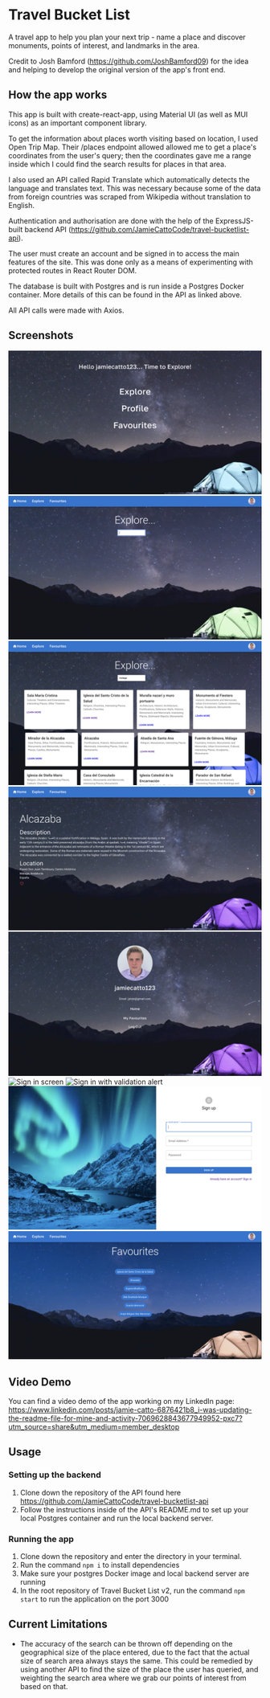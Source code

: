 # Travel Bucket List 
A travel app to help you plan your next trip - name a place and discover monuments, points of interest, and landmarks in the area.

Credit to Josh Bamford (https://github.com/JoshBamford09) for the idea and helping to develop the original version of the app's front end.

## How the app works
This app is built with create-react-app, using Material UI (as well as MUI icons) as an important component library.

To get the information about places worth visiting based on location, I used Open Trip Map. Their /places endpoint allowed allowed me to get a place's coordinates from the user's query; then the coordinates gave me a range inside which I could find the search results for places in that area.

I also used an API called Rapid Translate which automatically detects the language and translates text. This was necessary because some of the data from foreign countries was scraped from Wikipedia without translation to English.

Authentication and authorisation are done with the help of the ExpressJS-built backend API (https://github.com/JamieCattoCode/travel-bucketlist-api).

The user must create an account and be signed in to access the main features of the site. This was done only as a means of experimenting with protected routes in React Router DOM.

The database is built with Postgres and is run inside a Postgres Docker container. More details of this can be found in the API as linked above.

All API calls were made with Axios.

## Screenshots
![Opening screen](/src/assets/screenshots/1-Start-page.png)
![Empty search page](/src/assets/screenshots/2-Explore-empty.png)
![Search page with results](/src/assets/screenshots/3-Search-with-results.png)
![Details of a particular location](/src/assets/screenshots/4-location-details.png)
![User profile screen](/src/assets/screenshots/5-Profile.png)
![Sign in screen](/src/assets/screenshots/6-Sign-in.png)
![Sign in with validation alert](/src/assets/screenshots/7-Sign-in-validation.png)
![Sign up](/src/assets/screenshots/8-Sign-up.png)
![Favourites page](/src/assets/screenshots/9-favourites.png)

## Video Demo
You can find a video demo of the app working on my LinkedIn page:
https://www.linkedin.com/posts/jamie-catto-6876421b8_i-was-updating-the-readme-file-for-mine-and-activity-7069628843677949952-pxc7?utm_source=share&utm_medium=member_desktop

## Usage
### Setting up the backend
1. Clone down the repository of the API found here https://github.com/JamieCattoCode/travel-bucketlist-api
2. Follow the instructions inside of the API's README.md to set up your local Postgres container and run the local backend server.

### Running the app
1. Clone down the repository and enter the directory in your terminal.
2. Run the command `npm i` to  install dependencies
3. Make sure your postgres Docker image and local backend server are running
4. In the root repository of Travel Bucket List v2, run the command `npm start` to run the application on the port 3000

## Current Limitations
- The accuracy of the search can be thrown off depending on the geographical size of the place entered, due to the fact that the actual size of search area always stays the same. This could be remedied by using another API to find the size of the place the user has queried, and weighting the search area where we grab our points of interest from based on that.